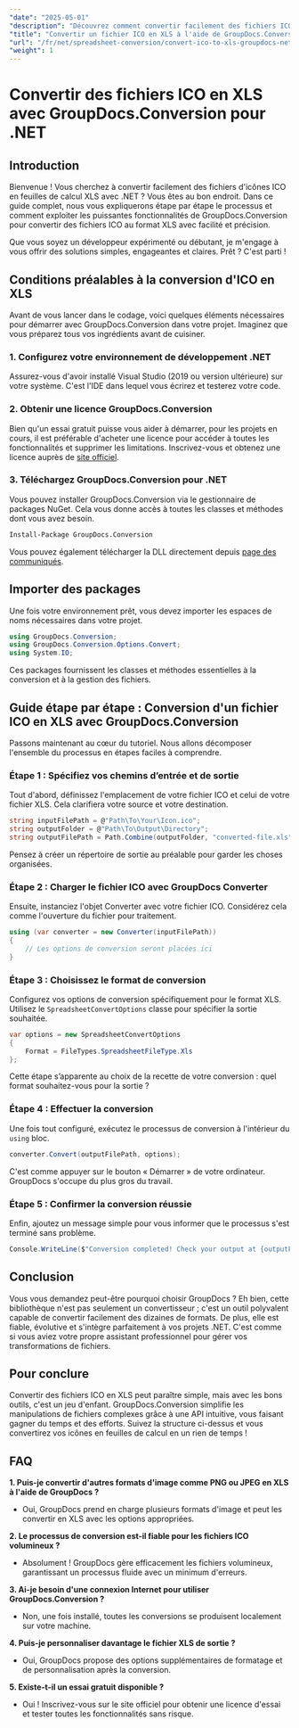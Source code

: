```yaml
---
"date": "2025-05-01"
"description": "Découvrez comment convertir facilement des fichiers ICO au format XLS avec GroupDocs.Conversion pour .NET. Suivez ce guide étape par étape pour une conversion fluide de vos fichiers dans vos projets C#."
"title": "Convertir un fichier ICO en XLS à l'aide de GroupDocs.Conversion pour .NET &#58; un guide étape par étape"
"url": "/fr/net/spreadsheet-conversion/convert-ico-to-xls-groupdocs-net/"
"weight": 1
---
```


# Convertir des fichiers ICO en XLS avec GroupDocs.Conversion pour .NET

## Introduction

Bienvenue ! Vous cherchez à convertir facilement des fichiers d'icônes ICO en feuilles de calcul XLS avec .NET ? Vous êtes au bon endroit. Dans ce guide complet, nous vous expliquerons étape par étape le processus et comment exploiter les puissantes fonctionnalités de GroupDocs.Conversion pour convertir des fichiers ICO au format XLS avec facilité et précision.

Que vous soyez un développeur expérimenté ou débutant, je m'engage à vous offrir des solutions simples, engageantes et claires. Prêt ? C'est parti !


## Conditions préalables à la conversion d'ICO en XLS

Avant de vous lancer dans le codage, voici quelques éléments nécessaires pour démarrer avec GroupDocs.Conversion dans votre projet. Imaginez que vous préparez tous vos ingrédients avant de cuisiner.

### 1. Configurez votre environnement de développement .NET

Assurez-vous d'avoir installé Visual Studio (2019 ou version ultérieure) sur votre système. C'est l'IDE dans lequel vous écrirez et testerez votre code.

### 2. Obtenir une licence GroupDocs.Conversion

Bien qu'un essai gratuit puisse vous aider à démarrer, pour les projets en cours, il est préférable d'acheter une licence pour accéder à toutes les fonctionnalités et supprimer les limitations. Inscrivez-vous et obtenez une licence auprès de [site officiel](https://purchase.groupdocs.com/buy).

### 3. Téléchargez GroupDocs.Conversion pour .NET

Vous pouvez installer GroupDocs.Conversion via le gestionnaire de packages NuGet. Cela vous donne accès à toutes les classes et méthodes dont vous avez besoin. 

```bash
Install-Package GroupDocs.Conversion
```
Vous pouvez également télécharger la DLL directement depuis [page des communiqués](https://releases.groupdocs.com/conversion/net/).


## Importer des packages

Une fois votre environnement prêt, vous devez importer les espaces de noms nécessaires dans votre projet.

```csharp
using GroupDocs.Conversion;
using GroupDocs.Conversion.Options.Convert;
using System.IO;
```

Ces packages fournissent les classes et méthodes essentielles à la conversion et à la gestion des fichiers.


## Guide étape par étape : Conversion d'un fichier ICO en XLS avec GroupDocs.Conversion

Passons maintenant au cœur du tutoriel. Nous allons décomposer l'ensemble du processus en étapes faciles à comprendre.

### Étape 1 : Spécifiez vos chemins d’entrée et de sortie

Tout d'abord, définissez l'emplacement de votre fichier ICO et celui de votre fichier XLS. Cela clarifiera votre source et votre destination.

```csharp
string inputFilePath = @"Path\To\Your\Icon.ico";
string outputFolder = @"Path\To\Output\Directory";
string outputFilePath = Path.Combine(outputFolder, "converted-file.xls");
```

Pensez à créer un répertoire de sortie au préalable pour garder les choses organisées.

### Étape 2 : Charger le fichier ICO avec GroupDocs Converter

Ensuite, instanciez l'objet Converter avec votre fichier ICO. Considérez cela comme l'ouverture du fichier pour traitement.

```csharp
using (var converter = new Converter(inputFilePath))
{
    // Les options de conversion seront placées ici
}
```

### Étape 3 : Choisissez le format de conversion

Configurez vos options de conversion spécifiquement pour le format XLS. Utilisez le `SpreadsheetConvertOptions` classe pour spécifier la sortie souhaitée.

```csharp
var options = new SpreadsheetConvertOptions 
{ 
    Format = FileTypes.SpreadsheetFileType.Xls 
};
```

Cette étape s’apparente au choix de la recette de votre conversion : quel format souhaitez-vous pour la sortie ?

### Étape 4 : Effectuer la conversion

Une fois tout configuré, exécutez le processus de conversion à l'intérieur du `using` bloc.

```csharp
converter.Convert(outputFilePath, options);
```

C'est comme appuyer sur le bouton « Démarrer » de votre ordinateur. GroupDocs s'occupe du plus gros du travail.

### Étape 5 : Confirmer la conversion réussie

Enfin, ajoutez un message simple pour vous informer que le processus s'est terminé sans problème.

```csharp
Console.WriteLine($"Conversion completed! Check your output at {outputFolder}");
```

## Conclusion

Vous vous demandez peut-être pourquoi choisir GroupDocs ? Eh bien, cette bibliothèque n'est pas seulement un convertisseur ; c'est un outil polyvalent capable de convertir facilement des dizaines de formats. De plus, elle est fiable, évolutive et s'intègre parfaitement à vos projets .NET. C'est comme si vous aviez votre propre assistant professionnel pour gérer vos transformations de fichiers.


## Pour conclure

Convertir des fichiers ICO en XLS peut paraître simple, mais avec les bons outils, c'est un jeu d'enfant. GroupDocs.Conversion simplifie les manipulations de fichiers complexes grâce à une API intuitive, vous faisant gagner du temps et des efforts. Suivez la structure ci-dessus et vous convertirez vos icônes en feuilles de calcul en un rien de temps !


## FAQ

**1. Puis-je convertir d'autres formats d'image comme PNG ou JPEG en XLS à l'aide de GroupDocs ?**  

- Oui, GroupDocs prend en charge plusieurs formats d'image et peut les convertir en XLS avec les options appropriées.

**2. Le processus de conversion est-il fiable pour les fichiers ICO volumineux ?**  

- Absolument ! GroupDocs gère efficacement les fichiers volumineux, garantissant un processus fluide avec un minimum d'erreurs.

**3. Ai-je besoin d'une connexion Internet pour utiliser GroupDocs.Conversion ?**  

- Non, une fois installé, toutes les conversions se produisent localement sur votre machine.

**4. Puis-je personnaliser davantage le fichier XLS de sortie ?**  

- Oui, GroupDocs propose des options supplémentaires de formatage et de personnalisation après la conversion.

**5. Existe-t-il un essai gratuit disponible ?**  

- Oui ! Inscrivez-vous sur le site officiel pour obtenir une licence d'essai et tester toutes les fonctionnalités sans risque.
